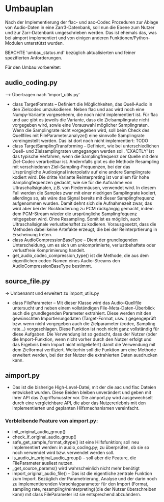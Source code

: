 # Umbauplan

Nach der Implementierung der flac- und aac-Codec Prozeduren zur Ablage von Audio-Daten in eine Zarr3-Datenbank, soll nun die Ebene zum Nutzer und zur Zarr-Datenbank umgeschrieben werden. Das ist ehemals das, was bei aimport implementiert und von einigen anderen Funktionen/Python-Modulen unterstützt wurden.

BEACHTE 'umbau_status.md' bezüglich aktualisierten und feiner spezifierten Anforderungen.

Für den Umbau vorbereitet:

## audio_coding.py

--> Übertragen nach 'import_utils.py'

* class TargetFormats – Definiert die Möglichkeiten, das Quell-Audio in den Zielcodec umzukodieren. Neben flac und aac wird noch eine Numpy-Variante vorgesehenm, die noch nicht implementiert ist. Für flac und aac gibt es jeweils die Variante, dass die Zielsamplingrate nicht vorgegeben wird, sowie eine Vorauswahl möglicher Samplingraten. Wenn die Samplingrate nicht vorgegeben wird, soll beim Check des Quellfiles mit FileParameter.analyze() eine sinnvolle Samplingrate voreingestellt werden. Das ist dort noch nicht implementiert: TODO
* class TargetSamplingTransforming – Definiert, wie bei unterschiedlichen Quell- und Zielsamplingraten umgegangen werden soll. 'EXACTLY' ist das typische Verfahren, wenn die Samplingfrequenz der Quelle mit dem Ziel-Codec verarbeitbar ist. Andernfalls gibt es die Methode Resampling mit verschiedenen Ziel-Sampling-Frequenzen, bei der das Ursprüngliche Audiosignal interpolativ auf eine andere Samplingrate kodiert wird. Die dritte Variante Reinterpreting ist vor allem für hohe Samplingfequenzen gedacht, wie sie für die Aufnahme von Ultraschallsignalen, z.B. von Fledermäusen, verwendet wird. In diesem Fall werden die Samples zwar mit einer niedrigen Samplingrate kodiert, allerdings so, als wäre das Signal bereits mit dieser Samplingfrequenz aufgenommen wurden. Damit dehnt sich die Aufnahmezeit zwar, das wird aber bei der Rückkodierung zu PCM rückgängig gemacht, indem dem PCM-Stream wieder die ursprüngliche Samplingfequenz mitgegeben wird. Ohne Resampling. Somit ist es möglich, auch Ultraschallsignale verlustbehaftet zu kodieren. Vorausgesetzt, dass die Methoden dabei keine Artefakte erzeugt, die bei der Reinterprtierung in Erscheinung treten.
*   class AudioCompressionBaseType – Dient der grundlegenden Unterscheidung, um es sich um unkomprimierte, verlustbehaftete oder verlustfreie Komprimierung handelt. 
* get_audio_codec_compression_type() ist die Methode, die aus dem eigentlichen codec-Namen eines Audio-Streams den AudioCompressionBaseType bestimmt.

## source_file.py

-> Umbenannt und erweitert zu import_utils.py

* class FileParameter – Mit dieser Klasse wird das Audio-Quellfile untersucht und neben einem vollständigen File-Meta-Daten-Überblick auch die grundlegenden Parameter extrahiert. Diese werden mit den gewünschten Importierungsdaten (Target-Format, usw. ) gegengeprüft bzw. wenn nicht vorgegeben auch die Zielparameter (codec, Sampling rate...) vorgeschlagen. Diese Funktion ist noch nicht ganz vollständig für diese Aufgaben.
Die Verwendung ist so gedacht, dass der Nutzer (oder die Import-Funktion, wenn nicht vorher durch den Nutzer erfolgt und das Ergebnis beim Import nicht mitgeliefert) damit die Verwendung mit dem Zielformat verifiziert. Weiterhin soll die Funktion um eine Methode erweitert werden, bei der der Nutzer die extrahierten Daten ausdrucken kann. 

## aimport.py

* Das ist die bisherige High-Level-Datei, mit der die aac und flac Dateien entwickelt wurden. Diese Beiden bleiben unverändert und geben mit ihrer API das Zugriffsmusster vor. Die aimport.py wird ausgewechselt durch eine vergleichbare API, die aber das Nutzererlebnis mit den implementierten und geplanten Hilfsmechanismen vereinfacht.

### Verbleibende Feature von aimport.py:

- init_original_audio_group()
- check_if_original_audio_group()
- safe_get_sample_format_dtype() ist eine Hilfsfunktion; soll neu implementiert werden: in audio_coding.py; zu überprüfen, ob sie so noch verwendet wird bzw. verwendet werden soll.
- is_audio_in_original_audio_group() – soll aber die Feature, die FileParameter ausliest nutzen.
- _get_source_params() wird wahrscheinlich nicht mehr benötigt
- import_original_audio_file() – Das ist die eigentliche zentrale Funktion zum Import. Bezüglich der Parametrierung, Analyse und der darin noch zu implementierenden Vorschlagparameter für den Import (Format, sampling rate, resampling/reinterpreting)(die der Nutzer überschreiben kann) mit class FileParameter ist sie entsprechend abzuändern.
